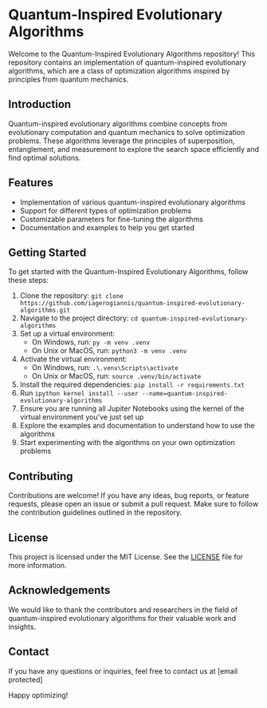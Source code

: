 # Quantum-Inspired Evolutionary Algorithms

Welcome to the Quantum-Inspired Evolutionary Algorithms repository! This repository contains an implementation of quantum-inspired evolutionary algorithms, which are a class of optimization algorithms inspired by principles from quantum mechanics.

## Introduction

Quantum-inspired evolutionary algorithms combine concepts from evolutionary computation and quantum mechanics to solve optimization problems. These algorithms leverage the principles of superposition, entanglement, and measurement to explore the search space efficiently and find optimal solutions.

## Features

- Implementation of various quantum-inspired evolutionary algorithms
- Support for different types of optimization problems
- Customizable parameters for fine-tuning the algorithms
- Documentation and examples to help you get started

## Getting Started

To get started with the Quantum-Inspired Evolutionary Algorithms, follow these steps:

1. Clone the repository: `git clone https://github.com/iagerogiannis/quantum-inspired-evolutionary-algorithms.git`
2. Navigate to the project directory: `cd quantum-inspired-evolutionary-algorithms`
3. Set up a virtual environment:
   - On Windows, run: `py -m venv .venv`
   - On Unix or MacOS, run: `python3 -m venv .venv`
4. Activate the virtual environment:
   - On Windows, run: `.\.venv\Scripts\activate`
   - On Unix or MacOS, run: `source .venv/bin/activate`
5. Install the required dependencies: `pip install -r requirements.txt`
6. Run `ipython kernel install --user --name=quantum-inspired-evolutionary-algorithms`
7. Ensure you are running all Jupiter Notebooks using the kernel of the virtual environment you've just set up
8. Explore the examples and documentation to understand how to use the algorithms
9. Start experimenting with the algorithms on your own optimization problems

## Contributing

Contributions are welcome! If you have any ideas, bug reports, or feature requests, please open an issue or submit a pull request. Make sure to follow the contribution guidelines outlined in the repository.

## License

This project is licensed under the MIT License. See the [LICENSE](LICENSE) file for more information.

## Acknowledgements

We would like to thank the contributors and researchers in the field of quantum-inspired evolutionary algorithms for their valuable work and insights.

## Contact

If you have any questions or inquiries, feel free to contact us at [email protected]

Happy optimizing!
